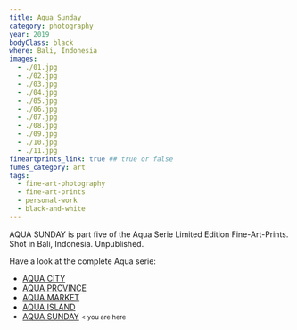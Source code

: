 ```yaml
---
title: Aqua Sunday
category: photography
year: 2019
bodyClass: black
where: Bali, Indonesia
images:
  - ./01.jpg
  - ./02.jpg
  - ./03.jpg
  - ./04.jpg
  - ./05.jpg
  - ./06.jpg
  - ./07.jpg
  - ./08.jpg
  - ./09.jpg
  - ./10.jpg
  - ./11.jpg
fineartprints_link: true ## true or false
fumes_category: art
tags:
  - fine-art-photography
  - fine-art-prints
  - personal-work
  - black-and-white
---
```


AQUA SUNDAY is part five of the Aqua Serie Limited Edition Fine-Art-Prints. Shot in Bali, Indonesia. Unpublished.

Have a look at the complete Aqua serie:

- [AQUA CITY](./aqua-city)
- [AQUA PROVINCE](./aqua-province)
- [AQUA MARKET](./aqua-market)
- [AQUA ISLAND](./aqua-island)
- [AQUA SUNDAY](./aqua-sunday) <small class='color_light'> < you are here </small>
